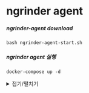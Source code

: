 # ngrinder agent

##### ngrinder-agent download
```
bash ngrinder-agent-start.sh
```
##### ngrinder agent 실행
```
docker-compose up -d
```
<details>
<summary>접기/펼치기</summary>

###### ngrinder agent 파일 복사
```
wget http://{ngrinder-controller-ip}:8888/agent/download -O ngrinder-agent.tar
tar xvf ngrinder-agent.tar
```

##### controller server ip change
```
vim docker-ngrinder-agent/ngrinder-agent/.ngrinder-agent/agent.conf
common.start_mode=agent
agent.controller_host=172.31.42.90
agent.controller_port=16001
agent.region=NONE
```
</details>